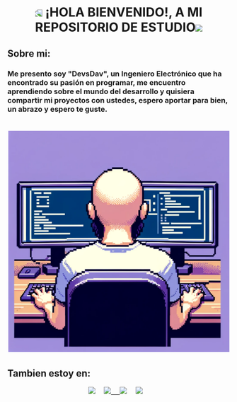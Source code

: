 <!-- Heading -->
<h1 align="center"><img src = "https://media.tenor.com/xubUJsYKtH8AAAAi/dinosaur-cute.gif" style ="transform:scaleX(-1);" width = 40px > ¡HOLA BIENVENIDO!, A MI REPOSITORIO DE ESTUDIO<img src = "https://media.tenor.com/xubUJsYKtH8AAAAi/dinosaur-cute.gif" style ="transform:scaleX(1);" width = 40px ></h1>

<h2>Sobre mi:</h2>

### Me presento soy "**DevsDav**", un Ingeniero Electrónico que ha encontrado su pasión en programar, me encuentro aprendiendo sobre el mundo del desarrollo y quisiera compartir mi proyectos con ustedes, espero aportar para bien, un abrazo y espero te guste.

<h1 align="center">
<img src = "images/pixelart.png" width = 500px >
</h1>

<h2>Tambien estoy en:</h2>
<p align="center"> 
  <a href="https://www.youtube.com/channel/UCDGPEVysmSob0MqdfhjCBtw"><img src="https://img.shields.io/badge/YouTube-FB0000?style=for-the-badge&logo=youtube&labelColor=FB0000" /></a>&nbsp;&nbsp;&nbsp;&nbsp;
  <a href="https://www.instagram.com/devsdav?igsh=MWtvd3J3NDd5eThmMA=="><img src="https://img.shields.io/badge/Instagram-68BFFF?style=for-the-badge&logo=instagram&logoColor=FFFFFF" />&nbsp;&nbsp;&nbsp;&nbsp;  
  <a href="https://www.twitch.tv/devsdav"><img src="https://img.shields.io/badge/Twitch-8A2BE2?style=for-the-badge&logo=twitch&logoColor=FFFFFF" /></a>&nbsp;&nbsp;&nbsp;&nbsp;</a>
  <a href="https://www.linkedin.com/in/diegoarenasv/"><img src="https://img.shields.io/badge/linkedin-%230077B5.svg?&style=for-the-badge&logo=linkedin&logoColor=white" /></a>&nbsp;&nbsp;&nbsp;&nbsp;
</p>



<!--
**DAVstudy/DAVstudy** is a ✨ _special_ ✨ repository because its `README.md` (this file) appears on your GitHub profile.

Here are some ideas to get you started:

- 🔭 I’m currently working on ...
- 🌱 I’m currently learning ...
- 👯 I’m looking to collaborate on ...
- 🤔 I’m looking for help with ...
- 💬 Ask me about ...
- 📫 How to reach me: ...
- 😄 Pronouns: ...
- ⚡ Fun fact: ...
-->
